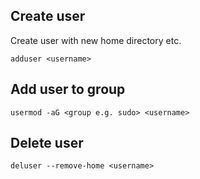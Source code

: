 

## Create user
Create user with new home directory etc.
```
adduser <username>
```
## Add user to group
```
usermod -aG <group e.g. sudo> <username>
```
## Delete user
```
deluser --remove-home <username>
```